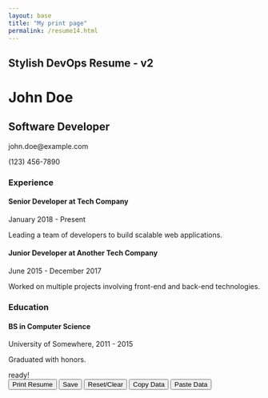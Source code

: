```yaml
---
layout: base
title: "My print page"
permalink: /resume14.html
---
```

<div class="container mt-5">
    <h2>Stylish DevOps Resume - v2</h2>
    <div id="resume" resumeid="resumeid01" contenteditable="true" class="printable-area rounded border p-3">
        <h1 id="name">John Doe</h1>
        <h2 id="title">Software Developer</h2>
        <p><i class="fas fa-envelope"></i> <span id="email">john.doe@example.com</span></p>
        <p><i class="fas fa-phone"></i> <span id="phone">(123) 456-7890</span></p>
        <h3>Experience</h3>
        <div class="resume-section">
            <h4>Senior Developer at Tech Company</h4>
            <p>January 2018 - Present</p>
            <p>Leading a team of developers to build scalable web applications.</p>
        </div>
        <div class="resume-section">
            <h4>Junior Developer at Another Tech Company</h4>
            <p>June 2015 - December 2017</p>
            <p>Worked on multiple projects involving front-end and back-end technologies.</p>
        </div>
        <h3>Education</h3>
        <div class="resume-section">
            <h4>BS in Computer Science</h4>
            <p>University of Somewhere, 2011 - 2015</p>
            <p>Graduated with honors.</p>
        </div>
    </div>
    <div class="mt-3 text-center"> 
        <span id="successMessage" class="success-msg">ready!</span> 
    </div>
    <div class="mt-3 text-center">
        <button class="btn btn-primary" onclick="window.print()"><i class="fas fa-print me-2"></i> Print Resume</button>
        <button class="btn btn-primary btn-icon" id="saveResume"><i class="fas fa-save"></i> Save</button>
        <button class="btn btn-danger btn-icon" id="clearResume"><i class="fas fa-trash-alt"></i> Reset/Clear</button>
        <button class="btn btn-info btn-icon" id="copyResume"><i class="fas fa-copy"></i> Copy Data</button>
        <button class="btn btn-warning btn-icon" id="pasteResume"><i class="fas fa-clipboard"></i> Paste Data</button>
    </div>
</div>

